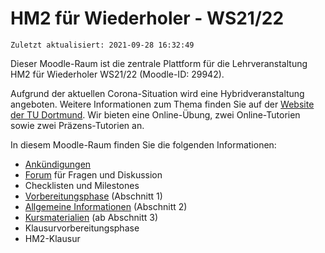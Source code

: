 # HM2 für Wiederholer - WS21/22

`Zuletzt aktualisiert: 2021-09-28 16:32:49`

Dieser Moodle-Raum ist die zentrale Plattform für die Lehrveranstaltung HM2 für Wiederholer WS21/22 (Moodle-ID: 29942).

Aufgrund der aktuellen Corona-Situation wird eine Hybridveranstaltung angeboten. Weitere Informationen zum Thema finden Sie auf der [Website der TU Dortmund](https://corona.tu-dortmund.de/corona-regelungen/studium-und-lehre/). Wir bieten eine Online-Übung, zwei Online-Tutorien sowie zwei Präzens-Tutorien an.

In diesem Moodle-Raum finden Sie die folgenden Informationen:

- [Ankündigungen](https://moodle.tu-dortmund.de/mod/forum/view.php?id=985446)
- [Forum](https://moodle.tu-dortmund.de/mod/forum/view.php?id=985447) für Fragen und Diskussion
- Checklisten und Milestones
- [Vorbereitungsphase](https://moodle.tu-dortmund.de/course/view.php?id=29942#section-1) (Abschnitt 1)
- [Allgemeine Informationen](https://moodle.tu-dortmund.de/course/view.php?id=29942#section-2) (Abschnitt 2)
- [Kursmaterialien](https://moodle.tu-dortmund.de/course/view.php?id=29942#section-3) (ab Abschnitt 3)
- Klausurvorbereitungsphase
- HM2-Klausur
